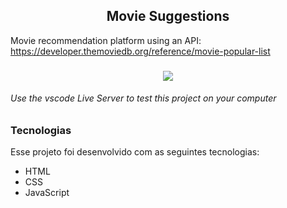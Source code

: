<h2 align="center">Movie Suggestions</h2>

Movie recommendation platform using an API: https://developer.themoviedb.org/reference/movie-popular-list

<h3 align="center" width="700"><img src="https://github.com/thayna-bezerra/movie-api/assets/58120519/461c2809-093a-4ed4-a42c-0d83f68790f1"></h3>


<h6> 
Use the vscode Live Server to test this project on your computer </br>
</h6>

<h3>Tecnologias</h3>
Esse projeto foi desenvolvido com as seguintes tecnologias:

- HTML
- CSS
- JavaScript
